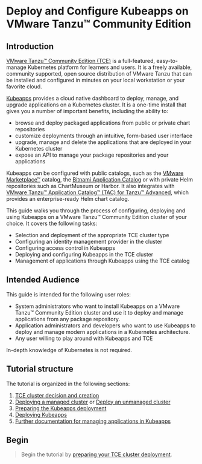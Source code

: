 # Deploy and Configure Kubeapps on VMware Tanzu™ Community Edition

## Introduction

[VMware Tanzu™ Community Edition (TCE)](https://tanzucommunityedition.io) is a full-featured, easy-to-manage Kubernetes platform for learners and users. It is a freely available, community supported, open source distribution of VMware Tanzu that can be installed and configured in minutes on your local workstation or your favorite cloud.

[Kubeapps](https://kubeapps.com/) provides a cloud native dashboard to deploy, manage, and upgrade applications on a Kubernetes cluster. It is a one-time install that gives you a number of important benefits, including the ability to:

- browse and deploy packaged applications from public or private chart repositories
- customize deployments through an intuitive, form-based user interface
- upgrade, manage and delete the applications that are deployed in your Kubernetes cluster
- expose an API to manage your package repositories and your applications

Kubeapps can be configured with public catalogs, such as the [VMware Marketplace™](https://marketplace.cloud.vmware.com/) catalog, the [Bitnami Application Catalog](https://bitnami.com/stacks/helm) or with private Helm repositories such as ChartMuseum or Harbor. It also integrates with [VMware Tanzu™ Application Catalog™ (TAC) for Tanzu™ Advanced](https://tanzu.vmware.com/application-catalog), which provides an enterprise-ready Helm chart catalog.

This guide walks you through the process of configuring, deploying and using Kubeapps on a VMware Tanzu™ Community Edition cluster of your choice. It covers the following tasks:

- Selection and deployment of the appropriate TCE cluster type
- Configuring an identity management provider in the cluster
- Configuring access control in Kubeapps
- Deploying and configuring Kubeapps in the TCE cluster
- Management of applications through Kubeapps using the TCE catalog

## Intended Audience

This guide is intended for the following user roles:

- System administrators who want to install Kubeapps on a VMware Tanzu™ Community Edition cluster and use it to deploy and manage applications from any package repository.
- Application administrators and developers who want to use Kubeapps to deploy and manage modern applications in a Kubernetes architecture.
- Any user willing to play around with Kubeapps and TCE

In-depth knowledge of Kubernetes is not required.

## Tutorial structure

The tutorial is organized in the following sections:

1. [TCE cluster decision and creation](./01-TCE-cluster-preparation.md)
2. [Deploying a managed cluster](./02-TCE-managed-cluster.md) or [Deploy an unmanaged cluster](./02-TCE-unmanaged-cluster.md)
3. [Preparing the Kubeapps deployment](./03-preparing-kubeapps-deployment.md)
4. [Deploying Kubeapps](./04-deploying-kubeapps.md)
5. [Further documentation for managing applications in Kubeapps](./05-Managing-applications.md)

## Begin

> Begin the tutorial by [preparing your TCE cluster deployment](./01-TCE-cluster-preparation.md).
